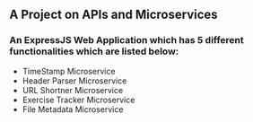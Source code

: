 ## A Project on APIs and Microservices
### An ExpressJS Web Application which has 5 different functionalities which are listed below:
* TimeStamp Microservice
* Header Parser Microservice
* URL Shortner Microservice
* Exercise Tracker Microservice
* File Metadata Microservice
